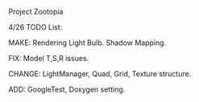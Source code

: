 Project Zootopia

4/26
TODO List:

MAKE:
Rendering Light Bulb. Shadow Mapping.

FIX:
Model T,S,R issues.

CHANGE:
LightManager, Quad, Grid, Texture structure.

ADD:
GoogleTest, Doxygen setting.